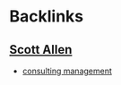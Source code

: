 
# Backlinks
## [Scott Allen](<Scott Allen.md>)
- [consulting management](<consulting management.md>)

